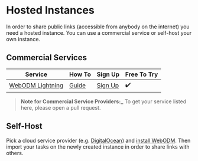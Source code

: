 # Hosted Instances

In order to share public links (accessible from anybody on the internet) you need a hosted instance. You can use a commercial service or self-host your own instance.

## Commercial Services

| Service                                | How To                                                        | Sign Up                                | Free To Try        |
| -------------------------------------- | ------------------------------------------------------------- | -------------------------------------- | ------------------ |
| [WebODM Lightning](https://webodm.net) | [Guide](https://docs.webodm.net/how-to/import-existing-tasks) | [Sign Up](https://webodm.net/register) | :heavy_check_mark: |


> **Note for Commercial Service Providers:_**  To get your service listed here, please open a pull request.
 
## Self-Host

Pick a cloud service provider (e.g. [DigitalOcean](https://www.digitalocean.com/)) and [install WebODM](https://github.com/OpenDroneMap/WebODM?tab=readme-ov-file#run-it-on-the-cloud-google-compute-amazon-aws). Then import your tasks on the newly created instance in order to share links with others.
